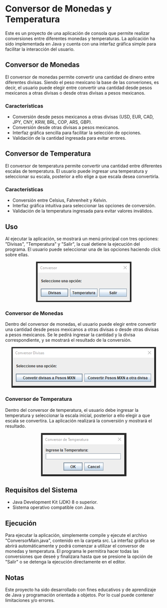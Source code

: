 # Conversor de Monedas y Temperatura

Este es un proyecto de una aplicación de consola que permite realizar conversiones entre diferentes monedas y temperaturas. La aplicación ha sido implementada en Java y cuenta con una interfaz gráfica simple para facilitar la interacción del usuario.

## Conversor de Monedas

El conversor de monedas permite convertir una cantidad de dinero entre diferentes divisas. Siendo el peso mexicano la base de las converiones, es decir, el usuario puede elegir entre convertir una cantidad desde pesos mexicanos a otras divisas o desde otras divisas a pesos mexicanos.

### Características

- Conversión desde pesos mexicanos a otras divisas (USD, EUR, CAD, JPY, CNY, KRW, BRL, COP, ARS, GBP).
- Conversión desde otras divisas a pesos mexicanos.
- Interfaz gráfica sencilla para facilitar la selección de opciones.
- Validación de la cantidad ingresada para evitar errores.

## Conversor de Temperatura

El conversor de temperatura permite convertir una cantidad entre diferentes escalas de temperatura. El usuario puede ingresar una temperatura y seleccionar su escala, posterior a ello elige a que escala desea convertirla.

### Características

- Conversión entre Celsius, Fahrenheit y Kelvin.
- Interfaz gráfica intuitiva para seleccionar las opciones de conversión.
- Validación de la temperatura ingresada para evitar valores inválidos.

## Uso

Al ejecutar la aplicación, se mostrará un menú principal con tres opciones: "Divisas", "Temperatura" y "Salir", la cual detiene la ejecución del programa. El usuario puede seleccionar una de las opciones haciendo click sobre ellas.

<p align="center">
  <img src=img/img_1.png alt="Menú principal">
</p>

### Conversor de Monedas

Dentro del conversor de monedas, el usuario puede elegir entre convertir una cantidad desde pesos mexicanos a otras divisas o desde otras divisas a pesos mexicanos. Se le pedirá ingresar la cantidad y la divisa correspondiente, y se mostrará el resultado de la conversión.

<p align="center">
  <img src=img/img_2.png alt="Menú conversor monedas">
</p>

### Conversor de Temperatura

Dentro del conversor de temperatura, el usuario debe ingresar la temperatura y seleccionar la escala inicial, posterior a ello elegir a que escala se convertira. La aplicación realizará la conversión y mostrará el resultado.

<p align="center">
  <img src=img/img_3.png alt="Menú conversor temeperatura">
</p>

## Requisitos del Sistema

- Java Development Kit (JDK) 8 o superior.
- Sistema operativo compatible con Java.

## Ejecución

Para ejecutar la aplicación, simplemente compile y ejecute el archivo "ConversorMain.java", contenido en la carpeta src. La interfaz gráfica se abrirá automáticamente y podrá comenzar a utilizar el conversor de monedas y temperatura. El programa le permitira hacer todas las conversiones que deseé y finalizara hasta que se presione la opción de "Salir" o se detenga la ejecución directamente en el editor. 

## Notas

Este proyecto ha sido desarrollado con fines educativos y de aprendizaje de Java y programación orientada a objetos. Por lo cual puede contener limitaciones y/o errores.
